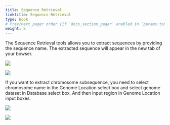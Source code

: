 ```yaml
---
title: Sequence Retrieval 
linktitle: Sequence Retrieval 
type: book
# Prev/next pager order (if `docs_section_pager` enabled in `params.toml`)
weight: 5
---
```


The Sequence Retrieval tools allows you to extract sequences by
providing the sequence name. The extracted sequence will appear in the
new tab of your bowser.

![](seqret-1.png)

![](seqret-2.png)

If you want to extract chromosome subsequence, you need to select
chromosome name in the Genome Location select box and select genome
dataset in Database select box. And then input region in Genome Location
input boxes.

![](seqret-3.png)

![](seqret-4.png)
